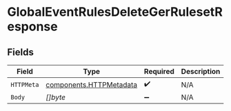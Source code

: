 # GlobalEventRulesDeleteGerRulesetResponse


## Fields

| Field                                                              | Type                                                               | Required                                                           | Description                                                        |
| ------------------------------------------------------------------ | ------------------------------------------------------------------ | ------------------------------------------------------------------ | ------------------------------------------------------------------ |
| `HTTPMeta`                                                         | [components.HTTPMetadata](../../models/components/httpmetadata.md) | :heavy_check_mark:                                                 | N/A                                                                |
| `Body`                                                             | *[]byte*                                                           | :heavy_minus_sign:                                                 | N/A                                                                |